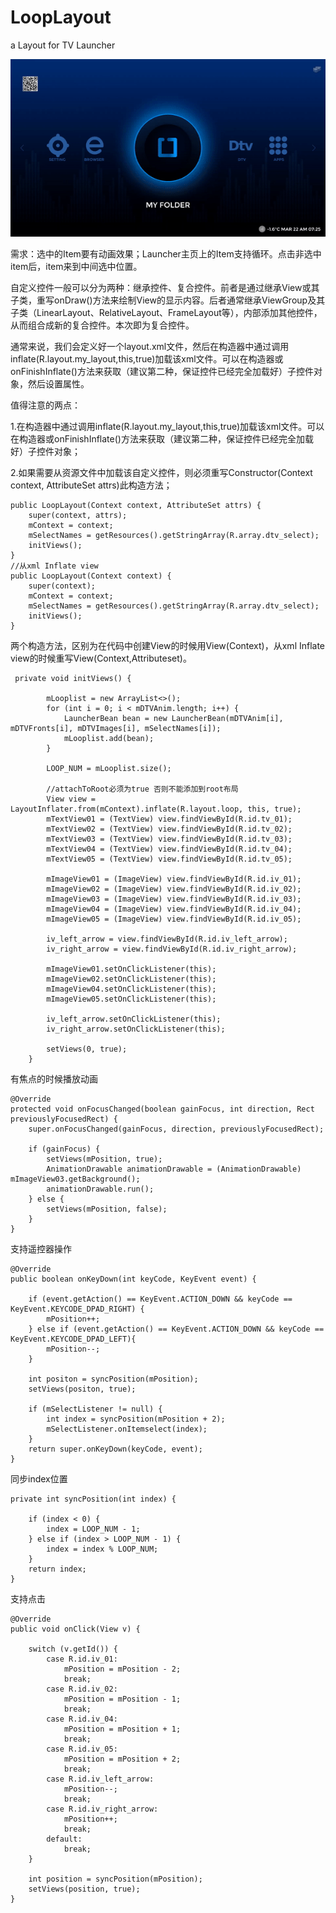# LoopLayout
a Layout for TV Launcher



<img src="https://github.com/tracyliu1/LoopLayout/blob/master/screenshot/LoopLayout.gif" width = "600"/>


需求：选中的Item要有动画效果；Launcher主页上的Item支持循环。点击非选中item后，item来到中间选中位置。



自定义控件一般可以分为两种：继承控件、复合控件。前者是通过继承View或其子类，重写onDraw()方法来绘制View的显示内容。后者通常继承ViewGroup及其子类（LinearLayout、RelativeLayout、FrameLayout等），内部添加其他控件，从而组合成新的复合控件。本次即为复合控件。

通常来说，我们会定义好一个layout.xml文件，然后在构造器中通过调用inflate(R.layout.my_layout,this,true)加载该xml文件。可以在构造器或onFinishInflate()方法来获取（建议第二种，保证控件已经完全加载好）子控件对象，然后设置属性。

值得注意的两点：

1.在构造器中通过调用inflate(R.layout.my_layout,this,true)加载该xml文件。可以在构造器或onFinishInflate()方法来获取（建议第二种，保证控件已经完全加载好）子控件对象；

2.如果需要从资源文件中加载该自定义控件，则必须重写Constructor(Context context, AttributeSet attrs)此构造方法；



    public LoopLayout(Context context, AttributeSet attrs) {
        super(context, attrs);
        mContext = context;
        mSelectNames = getResources().getStringArray(R.array.dtv_select);
        initViews();
    }
    //从xml Inflate view
    public LoopLayout(Context context) {
        super(context);
        mContext = context;
        mSelectNames = getResources().getStringArray(R.array.dtv_select);
        initViews();
    }

两个构造方法，区别为在代码中创建View的时候用View(Context)，从xml Inflate view的时候重写View(Context,Attributeset)。

     private void initViews() {

            mLooplist = new ArrayList<>();
            for (int i = 0; i < mDTVAnim.length; i++) {
                LauncherBean bean = new LauncherBean(mDTVAnim[i], mDTVFronts[i], mDTVImages[i], mSelectNames[i]);
                mLooplist.add(bean);
            }

            LOOP_NUM = mLooplist.size();

            //attachToRoot必须为true 否则不能添加到root布局
            View view = LayoutInflater.from(mContext).inflate(R.layout.loop, this, true);
            mTextView01 = (TextView) view.findViewById(R.id.tv_01);
            mTextView02 = (TextView) view.findViewById(R.id.tv_02);
            mTextView03 = (TextView) view.findViewById(R.id.tv_03);
            mTextView04 = (TextView) view.findViewById(R.id.tv_04);
            mTextView05 = (TextView) view.findViewById(R.id.tv_05);

            mImageView01 = (ImageView) view.findViewById(R.id.iv_01);
            mImageView02 = (ImageView) view.findViewById(R.id.iv_02);
            mImageView03 = (ImageView) view.findViewById(R.id.iv_03);
            mImageView04 = (ImageView) view.findViewById(R.id.iv_04);
            mImageView05 = (ImageView) view.findViewById(R.id.iv_05);

            iv_left_arrow = view.findViewById(R.id.iv_left_arrow);
            iv_right_arrow = view.findViewById(R.id.iv_right_arrow);

            mImageView01.setOnClickListener(this);
            mImageView02.setOnClickListener(this);
            mImageView04.setOnClickListener(this);
            mImageView05.setOnClickListener(this);

            iv_left_arrow.setOnClickListener(this);
            iv_right_arrow.setOnClickListener(this);

            setViews(0, true);
        }

有焦点的时候播放动画

    @Override
    protected void onFocusChanged(boolean gainFocus, int direction, Rect previouslyFocusedRect) {
        super.onFocusChanged(gainFocus, direction, previouslyFocusedRect);

        if (gainFocus) {
            setViews(mPosition, true);
            AnimationDrawable animationDrawable = (AnimationDrawable) mImageView03.getBackground();
            animationDrawable.run();
        } else {
            setViews(mPosition, false);
        }
    }

支持遥控器操作

    @Override
    public boolean onKeyDown(int keyCode, KeyEvent event) {

        if (event.getAction() == KeyEvent.ACTION_DOWN && keyCode == KeyEvent.KEYCODE_DPAD_RIGHT) {
            mPosition++;
        } else if (event.getAction() == KeyEvent.ACTION_DOWN && keyCode == KeyEvent.KEYCODE_DPAD_LEFT){
            mPosition--;
        }

        int positon = syncPosition(mPosition);
        setViews(positon, true);

        if (mSelectListener != null) {
            int index = syncPosition(mPosition + 2);
            mSelectListener.onItemselect(index);
        }
        return super.onKeyDown(keyCode, event);
    }

同步index位置

    private int syncPosition(int index) {

        if (index < 0) {
            index = LOOP_NUM - 1;
        } else if (index > LOOP_NUM - 1) {
            index = index % LOOP_NUM;
        }
        return index;
    }

支持点击

    @Override
    public void onClick(View v) {

        switch (v.getId()) {
            case R.id.iv_01:
                mPosition = mPosition - 2;
                break;
            case R.id.iv_02:
                mPosition = mPosition - 1;
                break;
            case R.id.iv_04:
                mPosition = mPosition + 1;
                break;
            case R.id.iv_05:
                mPosition = mPosition + 2;
                break;
            case R.id.iv_left_arrow:
                mPosition--;
                break;
            case R.id.iv_right_arrow:
                mPosition++;
                break;
            default:
                break;
        }

        int position = syncPosition(mPosition);
        setViews(position, true);
    }
